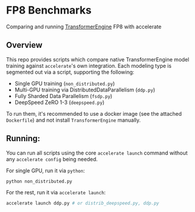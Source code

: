 # FP8 Benchmarks

Comparing and running [TransformerEngine](https://github.com/NVIDIA/TransformerEngine) FP8 with accelerate

## Overview

This repo provides scripts which compare native TransformerEngine model training against `accelerate`'s own integration. Each modeling type is segmented out via a script, supporting the following:

* Single GPU training (`non_distributed.py`)
* Multi-GPU training via DistributedDataParallelism (`ddp.py`)
* Fully Sharded Data Parallelism (`fsdp.py`)
* DeepSpeed ZeRO 1-3 (`deepspeed.py`)

To run them, it's recommended to use a docker image (see the attached `Dockerfile`) and not install `TransformerEngine` manually.

## Running:

You can run all scripts using the core `accelerate launch` command without any `accelerate config` being needed.

For single GPU, run it via `python`:

```bash
python non_distributed.py
```

For the rest, run it via `accelerate launch`:

```bash
accelerate launch ddp.py # or distrib_deepspeed.py, ddp.py
```